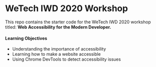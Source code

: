 # WeTech IWD 2020 Workshop

This repo contains the starter code for the WeTech IWD 2020 workshop titled: <strong> Web Accessibility for the Modern Developer. </strong>

#### Learning Objectives
- Understanding the importance of accessibility
- Learning how to make a website accessible
- Using Chrome DevTools to detect accessibility issues

